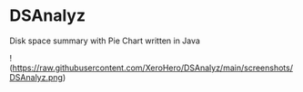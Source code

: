 # DSAnalyz
Disk space summary with Pie Chart written in Java

!(https://raw.githubusercontent.com/XeroHero/DSAnalyz/main/screenshots/DSAnalyz.png)
